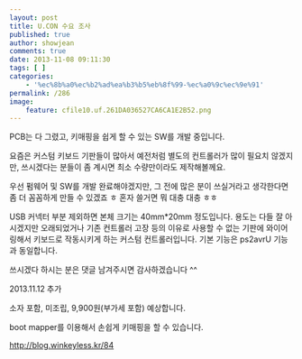 ```yaml
---
layout: post
title: U.CON 수요 조사
published: true
author: showjean
comments: true
date: 2013-11-08 09:11:30
tags: [ ]
categories:
    - '%ec%8b%a0%ec%b2%ad%ea%b3%b5%eb%8f%99-%ec%a0%9c%ec%9e%91'
permalink: /286
image:
    feature: cfile10.uf.261DA036527CA6CA1E2B52.png
---
```


  






PCB는 다 그렸고, 키매핑을 쉽게 할 수 있는 SW를 개발 중입니다.

요즘은 커스텀 키보드 기판들이 많아서 예전처럼 별도의 컨트롤러가 많이 필요치 않겠지만, 쓰시겠다는 분들이 좀 계시면 최소 수량만이라도 제작해볼께요.



우선 펌웨어 및 SW를 개발 완료해야겠지만, 그 전에 많은 분이 쓰실거라고 생각한다면 좀 더 꼼꼼하게&nbsp;만들 수 있겠죠 ㅎ 혼자 쓸거면 뭐 대충 대충 ㅎㅎ



USB 커넥터 부분 제외하면 본체 크기는 40mm*20mm 정도입니다. 용도는&nbsp;다들 잘 아시겠지만 오래되었거나 기존 컨트롤러 고장 등의 이유로 사용할 수 없는 기판에 와이어링해서 키보드로 작동시키게 하는 커스텀 컨트롤러입니다. 기본 기능은 ps2avrU 기능과 동일합니다.



쓰시겠다 하시는 분은 댓글 남겨주시면 감사하겠습니다 ^^





2013.11.12 추가

소자 포함, 미조립, 9,900원(부가세 포함) 예상합니다.



boot mapper를 이용해서 손쉽게 키매핑을 할 수 있습니다.



http://blog.winkeyless.kr/84